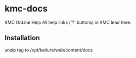 # kmc-docs
KMC OnLine Help
All help links ('?' buttons) in KMC lead here.

## Installation
unzip tag to /opt/kaltura/web/content/docs
